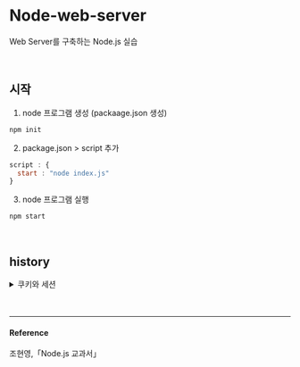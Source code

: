# Node-web-server
Web Server를 구축하는 Node.js 실습

<br/>

## 시작

1. node 프로그램 생성 (packaage.json 생성) 
```js
npm init
```

2. package.json > script 추가
```js
script : {
  start : "node index.js"
}
```

3. node 프로그램 실행
```js
npm start
```



<br/>

## history 
<details>
  <summary>쿠키와 세션</summary>
  <div markdown="1">    
  
  * [쿠키 파싱](https://github.com/Jye019/Node-web-server/pull/1)  
  </div>
</details>
<br/>
<br/>

---
#### Reference
조현영,「Node.js 교과서」 
